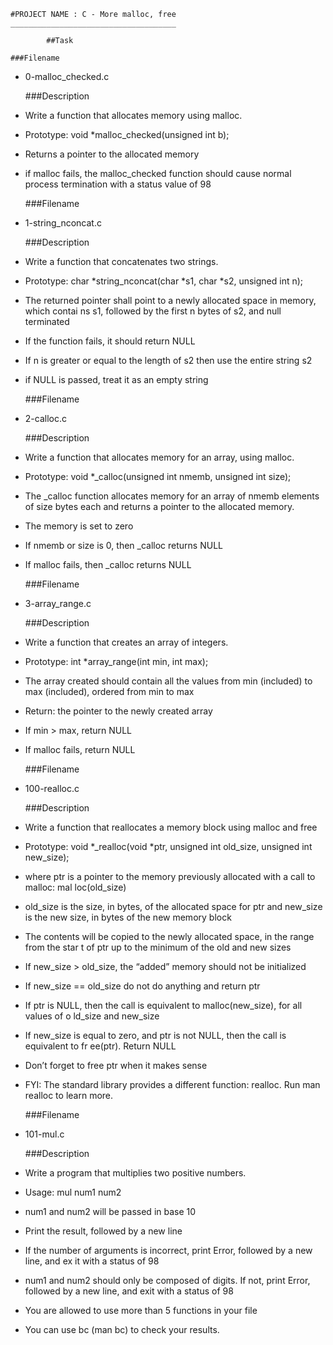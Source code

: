	#PROJECT NAME : C - More malloc, free
	_____________________________________

			##Task
 
	###Filename
* 0-malloc_checked.c
	
	###Description
* Write a function that allocates memory using malloc.
* Prototype: void *malloc_checked(unsigned int b);
* Returns a pointer to the allocated memory
* if malloc fails, the malloc_checked function should cause normal process termination with a status value of 98


	###Filename
* 1-string_nconcat.c

	###Description
* Write a function that concatenates two strings.
* Prototype: char *string_nconcat(char *s1, char *s2, unsigned int n);
* The returned pointer shall point to a newly allocated space in memory, which contai  ns s1, followed by the first n bytes of s2, and null terminated
* If the function fails, it should return NULL
* If n is greater or equal to the length of s2 then use the entire string s2
* if NULL is passed, treat it as an empty string


	###Filename
* 2-calloc.c

	###Description
* Write a function that allocates memory for an array, using malloc.
* Prototype: void *_calloc(unsigned int nmemb, unsigned int size);
* The _calloc function allocates memory for an array of nmemb elements of size bytes   each and returns a pointer to the allocated memory.
* The memory is set to zero
* If nmemb or size is 0, then _calloc returns NULL
* If malloc fails, then _calloc returns NULL


	###Filename
* 3-array_range.c

	###Description
* Write a function that creates an array of integers.
* Prototype: int *array_range(int min, int max);
* The array created should contain all the values from min (included) to max (included), ordered from min to max
* Return: the pointer to the newly created array
* If min > max, return NULL
* If malloc fails, return NULL


	###Filename
* 100-realloc.c

	###Description
* Write a function that reallocates a memory block using malloc and free
* Prototype: void *_realloc(void *ptr, unsigned int old_size, unsigned int new_size);
* where ptr is a pointer to the memory previously allocated with a call to malloc: mal  loc(old_size)
* old_size is the size, in bytes, of the allocated space for ptr
  and new_size is the new size, in bytes of the new memory block
* The contents will be copied to the newly allocated space, in the range from the star  t of ptr up to the minimum of the old and new sizes
* If new_size > old_size, the “added” memory should not be initialized
* If new_size == old_size do not do anything and return ptr
* If ptr is NULL, then the call is equivalent to malloc(new_size), for all values of o  ld_size and new_size
* If new_size is equal to zero, and ptr is not NULL, then the call is equivalent to fr  ee(ptr). Return NULL
* Don’t forget to free ptr when it makes sense
* FYI: The standard library provides a different function: realloc. Run man realloc to  learn more.


	###Filename
* 101-mul.c

	###Description
* Write a program that multiplies two positive numbers.
* Usage: mul num1 num2
* num1 and num2 will be passed in base 10
* Print the result, followed by a new line
* If the number of arguments is incorrect, print Error, followed by a new line, and ex  it with a status of 98
* num1 and num2 should only be composed of digits. If not, print Error, followed by a   new line, and exit with a status of 98
* You are allowed to use more than 5 functions in your file
* You can use bc (man bc) to check your results.
